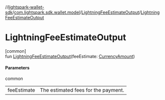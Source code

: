 //[lightspark-wallet-sdk](../../../index.md)/[com.lightspark.sdk.wallet.model](../index.md)/[LightningFeeEstimateOutput](index.md)/[LightningFeeEstimateOutput](-lightning-fee-estimate-output.md)

# LightningFeeEstimateOutput

[common]\
fun [LightningFeeEstimateOutput](-lightning-fee-estimate-output.md)(feeEstimate: [CurrencyAmount](../-currency-amount/index.md))

#### Parameters

common

| | |
|---|---|
| feeEstimate | The estimated fees for the payment. |
